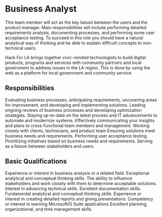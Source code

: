 # Business Analyst

This team member will act as the key liaison between the users and the product manager. Main responsibilities will include performing detailed requirements analysis, documenting processes, and performing some user acceptance testing. To succeed in this role you should have a natural analytical way of thinking and be able to explain difficult concepts to non-technical users.

Hack For LA brings together civic-minded technologists to build digital products, programs and services with community partners and local government to address issues in the LA region. This is done by using the web as a platform for local government and community service.

## Responsibilities
Evaluating business processes, anticipating requirements, uncovering areas for improvement, and developing and implementing solutions.
Leading ongoing reviews of business processes and developing optimization strategies.
Staying up-to-date on the latest process and IT advancements to automate and modernize systems.
Effectively communicating your insights and plans to cross-functional team members and management.
Working closely with clients, technicians, and product team
Ensuring solutions meet business needs and requirements.
Performing user acceptance testing.
Prioritizing initiatives based on business needs and requirements.
Serving as a liaison between stakeholders and users.

## Basic Qualifications
Experience or interest in business analysis or a related field.
Exceptional analytical and conceptual thinking skills.
The ability to influence stakeholders and work closely with them to determine acceptable solutions.
Interest in advancing technical skills.
Excellent documentation skills.
Fundamental analytical and conceptual thinking skills.
Experience or interest in creating detailed reports and giving presentations.
Competency or interest in learning Microsoft/G Suite applications
Excellent planning, organizational, and time management skills.
